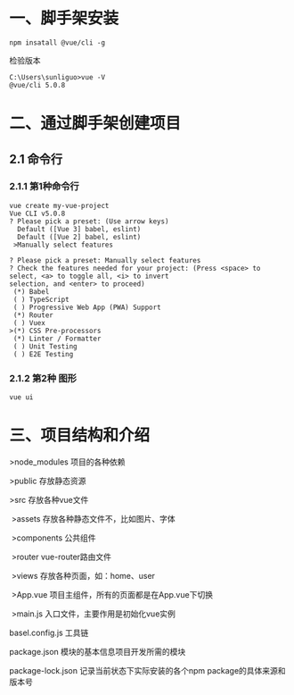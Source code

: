 # 一、脚手架安装

```
npm insatall @vue/cli -g 
```

检验版本

```
C:\Users\sunliguo>vue -V
@vue/cli 5.0.8

```
# 二、通过脚手架创建项目

## 2.1 命令行

### 2.1.1 第1种命令行

```
vue create my-vue-project
Vue CLI v5.0.8
? Please pick a preset: (Use arrow keys)
  Default ([Vue 3] babel, eslint)
  Default ([Vue 2] babel, eslint)
 >Manually select features
```

```
? Please pick a preset: Manually select features
? Check the features needed for your project: (Press <space> to select, <a> to toggle all, <i> to invert 
selection, and <enter> to proceed)
 (*) Babel
 ( ) TypeScript
 ( ) Progressive Web App (PWA) Support
 (*) Router
 ( ) Vuex
>(*) CSS Pre-processors
 (*) Linter / Formatter
 ( ) Unit Testing
 ( ) E2E Testing
```



### 2.1.2 第2种 图形

```
vue ui
```

# 三、项目结构和介绍

&gt;node_modules	项目的各种依赖

&gt;public					存放静态资源

&gt;src							存放各种vue文件

​	&gt;assets				存放各种静态文件不，比如图片、字体

​	&gt;components	 公共组件

​	&gt;router				vue-router路由文件

​	&gt;views					存放各种页面，如：home、user

​	&gt;App.vue			项目主组件，所有的页面都是在App.vue下切换

​	&gt;main.js				入口文件，主要作用是初始化vue实例

basel.config.js	工具链

package.json 模块的基本信息项目开发所需的模块

package-lock.json 记录当前状态下实际安装的各个npm package的具体来源和版本号

